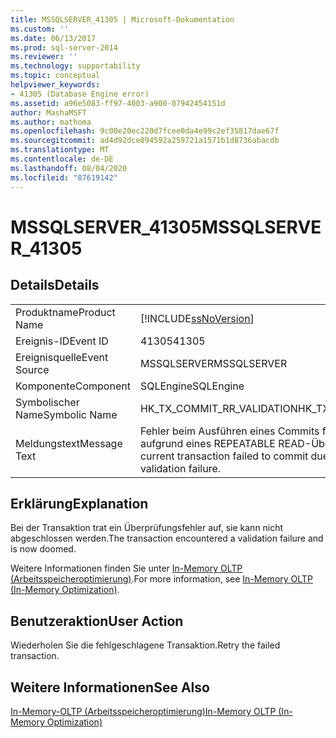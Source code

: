 ```yaml
---
title: MSSQLSERVER_41305 | Microsoft-Dokumentation
ms.custom: ''
ms.date: 06/13/2017
ms.prod: sql-server-2014
ms.reviewer: ''
ms.technology: supportability
ms.topic: conceptual
helpviewer_keywords:
- 41305 (Database Engine error)
ms.assetid: a96e5083-ff97-4003-a900-07942454151d
author: MashaMSFT
ms.author: mathoma
ms.openlocfilehash: 9c00e20ec220d7fcee0da4e99c2ef35817dae67f
ms.sourcegitcommit: ad4d92dce894592a259721a1571b1d8736abacdb
ms.translationtype: MT
ms.contentlocale: de-DE
ms.lasthandoff: 08/04/2020
ms.locfileid: "87619142"
---
```

# <a name="mssqlserver_41305"></a><span data-ttu-id="f64f9-102">MSSQLSERVER_41305</span><span class="sxs-lookup"><span data-stu-id="f64f9-102">MSSQLSERVER_41305</span></span>
    
## <a name="details"></a><span data-ttu-id="f64f9-103">Details</span><span class="sxs-lookup"><span data-stu-id="f64f9-103">Details</span></span>  
  
|||  
|-|-|  
|<span data-ttu-id="f64f9-104">Produktname</span><span class="sxs-lookup"><span data-stu-id="f64f9-104">Product Name</span></span>|[!INCLUDE[ssNoVersion](../../includes/ssnoversion-md.md)]|  
|<span data-ttu-id="f64f9-105">Ereignis-ID</span><span class="sxs-lookup"><span data-stu-id="f64f9-105">Event ID</span></span>|<span data-ttu-id="f64f9-106">41305</span><span class="sxs-lookup"><span data-stu-id="f64f9-106">41305</span></span>|  
|<span data-ttu-id="f64f9-107">Ereignisquelle</span><span class="sxs-lookup"><span data-stu-id="f64f9-107">Event Source</span></span>|<span data-ttu-id="f64f9-108">MSSQLSERVER</span><span class="sxs-lookup"><span data-stu-id="f64f9-108">MSSQLSERVER</span></span>|  
|<span data-ttu-id="f64f9-109">Komponente</span><span class="sxs-lookup"><span data-stu-id="f64f9-109">Component</span></span>|<span data-ttu-id="f64f9-110">SQLEngine</span><span class="sxs-lookup"><span data-stu-id="f64f9-110">SQLEngine</span></span>|  
|<span data-ttu-id="f64f9-111">Symbolischer Name</span><span class="sxs-lookup"><span data-stu-id="f64f9-111">Symbolic Name</span></span>|<span data-ttu-id="f64f9-112">HK_TX_COMMIT_RR_VALIDATION</span><span class="sxs-lookup"><span data-stu-id="f64f9-112">HK_TX_COMMIT_RR_VALIDATION</span></span>|  
|<span data-ttu-id="f64f9-113">Meldungstext</span><span class="sxs-lookup"><span data-stu-id="f64f9-113">Message Text</span></span>|<span data-ttu-id="f64f9-114">Fehler beim Ausführen eines Commits für die aktuelle Transaktion aufgrund eines REPEATABLE READ-Überprüfungsfehlers.</span><span class="sxs-lookup"><span data-stu-id="f64f9-114">The current transaction failed to commit due to a repeatable read validation failure.</span></span>|  
  
## <a name="explanation"></a><span data-ttu-id="f64f9-115">Erklärung</span><span class="sxs-lookup"><span data-stu-id="f64f9-115">Explanation</span></span>  
 <span data-ttu-id="f64f9-116">Bei der Transaktion trat ein Überprüfungsfehler auf, sie kann nicht abgeschlossen werden.</span><span class="sxs-lookup"><span data-stu-id="f64f9-116">The transaction encountered a validation failure and is now doomed.</span></span>  
  
 <span data-ttu-id="f64f9-117">Weitere Informationen finden Sie unter [In-Memory OLTP &#40;Arbeitsspeicheroptimierung&#41;](../in-memory-oltp/in-memory-oltp-in-memory-optimization.md).</span><span class="sxs-lookup"><span data-stu-id="f64f9-117">For more information, see [In-Memory OLTP &#40;In-Memory Optimization&#41;](../in-memory-oltp/in-memory-oltp-in-memory-optimization.md).</span></span>  
  
## <a name="user-action"></a><span data-ttu-id="f64f9-118">Benutzeraktion</span><span class="sxs-lookup"><span data-stu-id="f64f9-118">User Action</span></span>  
 <span data-ttu-id="f64f9-119">Wiederholen Sie die fehlgeschlagene Transaktion.</span><span class="sxs-lookup"><span data-stu-id="f64f9-119">Retry the failed transaction.</span></span>  
  
## <a name="see-also"></a><span data-ttu-id="f64f9-120">Weitere Informationen</span><span class="sxs-lookup"><span data-stu-id="f64f9-120">See Also</span></span>  
 [<span data-ttu-id="f64f9-121">In-Memory-OLTP &#40;Arbeitsspeicheroptimierung&#41;</span><span class="sxs-lookup"><span data-stu-id="f64f9-121">In-Memory OLTP &#40;In-Memory Optimization&#41;</span></span>](../in-memory-oltp/in-memory-oltp-in-memory-optimization.md)  
  
  
